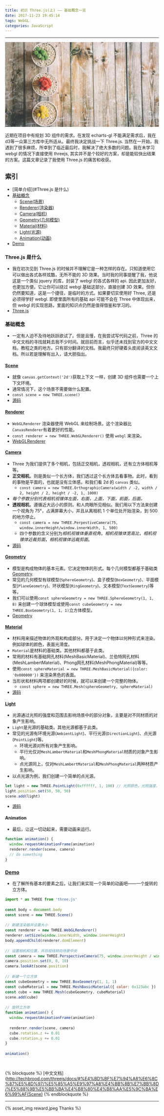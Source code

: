 ```yaml
---
title: 初识 Three.js(上) —— 基础概念一览
date: 2017-11-23 19:45:14
tags: WebGL
categories: JavaScript
---
```


<hr>

![](/2017/11/23/the-usage-of-threejs/unphoto.jpg)

近期在项目中有规划 3D 组件的需求。在发现 echarts-gl 不能满足需求后，我在d3等一众第三方库中无所适从。最终我决定挑战一下 Three.js. 当然在一开始，我遇到了很多麻烦，所幸到了临近最后时，我解决了绝大多数的问题。我在未学习 webgl 的情况下直接使用 threejs, 其实并不是个较好的方案，却是能较快出结果的方案。这篇文章记录了我使用 Three.js 的痛苦和收获。

<!-- more -->

## 索引

- [简单介绍](#Three.js 是什么)
- [基础概念](#基础概念)
  - [Scene(场景)](#Scene)
  - [Renderer(渲染器)](#Renderer)
  - [Camera(相机)](#Camera)
  - [Geometry(几何模型)](#Geometry)
  - [Material(材料)](#Material)
  - [Light(光源)](#Light)
  - [Animation(动画)](#Animation)
- [Demo](#Demo)


### Three.js 是什么

* 我在初次见到 Three.js 的时候并不理解它是一种怎样的存在。只知道使用它可以做出各式各样炫酷，无所不能的 3D 效果。当时我的同事提醒了我，他说这是一个类似 jquery 的库，封装了 webgl 的各式各样的 api. 因此更加友好，也更加方便。它让你可以绕过 webgl 基础这部分，直接创建 3D 效果。但你仍然要知道，这是一个捷径，是临时的方式。如果要切实使用好 Three, 还是必须得学好 webgl. 即使里面所有的基础 api 可能不会在 Three 中体现出来，但 webgl 的实现思路，里面的知识点仍然是值得借鉴和学习的。
* [Three.js](https://threejs.org/docs/)

### 基础概念

* 一定有人迫不及待地跃跃欲试了。但是且慢，在我尝试写代码之前，Three 的中文文档的寻找就耗去我不少时间。就目前而言，似乎还未找到官方的中文文档，教程之类的地方。只有部分翻译的文档。我最终只好硬着头皮阅读英文文档。所以若是理解有出入，请大胆指出。

#### [Scene](https://threejs.org/docs/index.html#api/scenes/Scene)

* 就像 `canvas.getContext('2d')`获取上下文 一样，创建 3D 组件也需要一个上下文环境。
* 通常情况下，这个场景不需要做什么配置。
* `const scene = new THREE.scene()`
* [源码](https://github.com/mrdoob/three.js/blob/master/src/scenes/Scene.js)

#### [Renderer](https://threejs.org/docs/index.html#api/constants/Renderer)

* `WebGLRenderer` 渲染器使用 WebGL 来绘制场景。这个渲染器比 `CanvasRenderer`有着更好的性能。
* `const renderer = new THREE.WebGLRenderer()` 使用 `webgl` 来渲染。
* [WebGLRenderer](https://github.com/mrdoob/three.js/blob/master/src/renderers/WebGLRenderer.js)

#### [Camera](https://threejs.org/docs/index.html#api/cameras/Camera)

* Three 为我们提供了多个相机，包括正交相机，透视相机，还有立方体相机等等。
* **正交相机**，则是类似一个长方体，我们透过这个长方体去看事物。此时，看到的事物是平面的，也就是没有立体感。和我们看 2d 的 `canvas` 类似。
  * `const camera = new THREE.OrthographicCamera(width / -2, width / 2, height / 2, height / -2, 1, 1000)`
* *每个参数分别代表相机视锥体左面，右面，上面，下面，前面，后面。*
* **透视相机**，遵循近大远小的原则。和人肉眼所见相似。我们用以下方法来创建一个视角为 75°，占满屏幕大小，并且从离相机 1 个单位处开始渲染，到 500 的地方停止。
  * `const camera = new THREE.PerpestiveCamera(75, window.innerHeight/window.innerWidth, 1, 500)`
  * 四个参数的含义分别为*相机视锥体垂直视角*，*相机视锥体宽高比*，*相机视锥体近裁剪面*，*相机视锥体远裁剪面*。
* [源码](https://github.com/mrdoob/three.js/blob/master/src/cameras/Camera.js)

#### [Geometry](https://threejs.org/docs/index.html#api/core/Geometry)

* 模型是构成物体的基本元素。它决定物体的形式。每个几何模型都基于基础类[Geometry](https://github.com/mrdoob/three.js/blob/master/src/core/Geometry.js).
* 常见的几何模型有球模型(`SphereGeometry`)、盒子模型(`BoxGeometry`)、平面模型(`PlaneGeometry`)、环状模型(`RingGeometry`)、文本模型(`TextGeometry`)等等。
* 我们可以使用`const sphereGeometry = new THREE.SphereGeometry(1, 1, 8)` 来创建一个球体模型或使用`const cubeGeometry = new THREE.BoxGeometry(1, 1, 1)`立方体模型。
* [Geometry](https://github.com/mrdoob/three.js/blob/master/src/geometries/Geometries.js)

#### [Material](https://threejs.org/docs/index.html#api/materials/Material)

* 材料用来描述物体的外观和构成部分。用于决定一个物体以何种形式来渲染。例如球体的颜色，表面光滑度。
* `Material`是材料的基础类。其他材料都基于此类。
* 常用的材料有基础网孔材料(MeshBasicMaterial)、兰伯特网孔材料(MeshLambertMaterial)、Phong网孔材料(MeshPhongMaterial)等等。
* 使用`const sphereMaterial = new THREE.MeshBasicMaterial({color: '0x000000'})` 来渲染黑色的表面。
* 当形状和材料两项都创建好的时候，就可以来创建一个完整的物体。
  * `const sphere = new THREE.Mesh(sphereGeometry, sphereMaterial)`
* [源码](https://github.com/mrdoob/three.js/blob/master/src/materials/Material.js)

#### [Light](https://threejs.org/docs/index.html#api/lights/Light)

* 光源通过光照的强度和范围去影响场景中的部分对象，主要是对不同材质的对象产生影响。
* `Light`是光源的基础类。其他光源都基于此类。
* 常见的光源有环境光源(`AmbientLight`)、平行光源(`DirectionLight`)、点光源(`PointLight`)等。
  * 环境光源对所有对象产生影响。
  * 平行光仅对`MeshLambertMaterial`和`MeshPhongMaterial`材质的对象产生影响。
  * 点光源同上，仅对`MeshLambertMaterial`和`MeshPhongMaterial`两种材质产生影响。
* 以点光源为例，我们创建一个简单的点光源。

```javascript
let light = new THREE.PointLight(0xffffff, 1, 100) // 光照颜色，光照强度，光照范围
light.position.set(50, 50, 50)
scene.add(light)
```

* [源码](https://github.com/mrdoob/three.js/blob/master/src/lights/Light.js)

#### Animation

* 最后，让这一切动起来，需要动画来运行。

```javascript
function animation() {
  window.requestAnimationFrame(animation)
  renderer.render(scene, camera)
  // do something
}
```

### [Demo](https://codepen.io/kyriejoshua/pen/BJNoVK?editors=0110)

* 在了解所有基本的要素之后，让我们来实现一个简单的动画吧——一个旋转的立方体。

```javascript
import * as THREE from 'three.js'

const body = document.body
const scene = new THREE.Scene()

// 新建渲染器并设置大小
const renderer = new THREE.WebGLRenderer()
renderer.setSize(window.innerWidth, window.innerHeight)
body.appendChild(renderer.domElement)

// 设置相机和位置，并将视线转向场景中央
const camera = new THREE.PerspectiveCamera(75, window.innerHeight / window.innerWidth, 1, 1000)
camera.position.set(0, 0, 10)
camera.lookAt(scene.position)

// 新建一个立方体
const cubeGeometry = new THREE.BoxGeometry(1, 1, 1)
const cubeMaterial = new THREE.MeshBasicMaterial({ color: 0x123abc })
const cube = new THREE.Mesh(cubeGeometry, cubeMaterial)
scene.add(cube)

// 旋转立方体
function animation() {
  window.requestAnimationFrame(animation)

  renderer.render(scene, camera)
  cube.rotation.z += 0.01
  cube.rotation.y += 0.01
}

animation()

```


<br/>

{% blockquote %}
[中文文档](http://techbrood.com/threejs/docs/#%E4%BD%BF%E7%94%A8%E6%8C%87%E5%8D%97/%E5%85%A5%E9%97%A8%E4%BB%8B%E7%BB%8D/%E5%88%9B%E5%BB%BA%E4%B8%80%E4%B8%AA%E5%9C%BA%E6%99%AF(Scene)
{% endblockquote %}

<hr>
{% asset_img reward.jpeg Thanks %}
